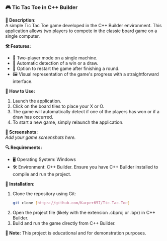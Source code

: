 ### 🎮 Tic Tac Toe in C++ Builder

**📝 Description:**  
A simple Tic Tac Toe game developed in the C++ Builder environment. This application allows two players to compete in the classic board game on a single computer.

**🛠 Features:**
- 🎲 Two-player mode on a single machine.
- 🔄 Automatic detection of a win or a draw.
- 🔄 Option to restart the game after finishing a round.
- 🖼 Visual representation of the game's progress with a straightforward interface.

**🚀 How to Use:**
1. Launch the application.
2. Click on the board tiles to place your X or O.
3. The game will automatically detect if one of the players has won or if a draw has occurred.
4. To start a new game, simply relaunch the application.

**📸 Screenshots:**  
*Add your game screenshots here.*

**🔍 Requirements:**
- 🖥 Operating System: Windows
- 🛠 Environment: C++ Builder. Ensure you have C++ Builder installed to compile and run the project.

**🚀 Installation:**
1. Clone the repository using Git:
   ```bash
   git clone [https://github.com/Kacper657/Tic-Tac-Toe]
   ```
2. Open the project file (likely with the extension .cbproj or .bpr) in C++ Builder.
3. Build and run the game directly from C++ Builder.

**📣 Note:** This project is educational and for demonstration purposes.
